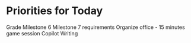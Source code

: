# Priorities for Today

Grade Milestone 6
Milestone 7 requirements
Organize office - 15 minutes game session
Copilot Writing

